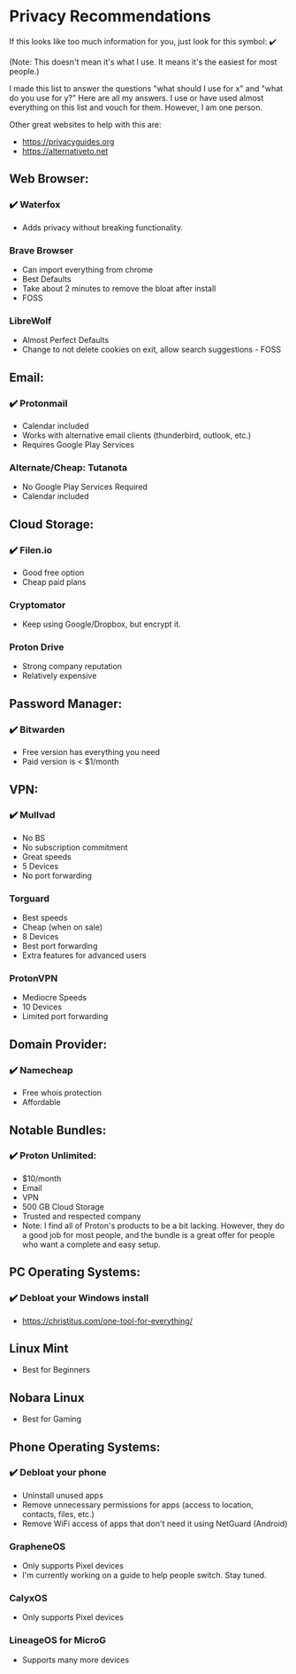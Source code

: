 # Privacy Recommendations

If this looks like too much information for you, just look for this symbol: :heavy_check_mark: 

(Note: This doesn't mean it's what I use. It means it's the easiest for most people.)

I made this list to answer the questions "what should I use for x" and  "what do you use for y?" Here are all my answers. I use or have used almost everything on this list and vouch for them. However, I am one person.

Other great websites to help with this are:
- <https://privacyguides.org>
- <https://alternativeto.net>

## Web Browser:

### :heavy_check_mark: Waterfox
- Adds privacy without breaking functionality.

### Brave Browser

- Can import everything from chrome
- Best Defaults
- Take about 2 minutes to remove the bloat after install
- FOSS

### LibreWolf
	
- Almost Perfect Defaults
- Change to not delete cookies on exit, allow search suggestions
		- FOSS

## Email:
	
### :heavy_check_mark: Protonmail
		
- Calendar included
- Works with alternative email clients (thunderbird, outlook, etc.)
- Requires Google Play Services


### Alternate/Cheap: Tutanota

- No Google Play Services Required
- Calendar included

## Cloud Storage:

### :heavy_check_mark: Filen.io
- Good free option
- Cheap paid plans

### Cryptomator
- Keep using Google/Dropbox, but encrypt it.

### Proton Drive
- Strong company reputation
- Relatively expensive


## Password Manager:

### :heavy_check_mark: Bitwarden
- Free version has everything you need
- Paid version is < $1/month

## VPN:

### :heavy_check_mark: Mullvad
- No BS
- No subscription commitment
- Great speeds
- 5 Devices
- No port forwarding

### Torguard
- Best speeds
- Cheap (when on sale)
- 8 Devices
- Best port forwarding
- Extra features for advanced users


### ProtonVPN
- Mediocre Speeds
- 10 Devices
- Limited port forwarding



## Domain Provider:

### :heavy_check_mark: Namecheap
- Free whois protection
- Affordable

## Notable Bundles: 

### :heavy_check_mark: Proton Unlimited:
- $10/month
- Email
- VPN 
- 500 GB Cloud Storage 
- Trusted and respected company
- Note: I find all of Proton's products to be a bit lacking. 
However, they do a good job for most people, and the bundle is a great offer for people who want a complete and easy setup.

## PC Operating Systems:

### :heavy_check_mark: Debloat your Windows install
- https://christitus.com/one-tool-for-everything/
 
## Linux Mint
- Best for Beginners
  
## Nobara Linux
- Best for Gaming

## Phone Operating Systems:
### :heavy_check_mark: Debloat your phone
- Uninstall unused apps
- Remove unnecessary permissions for apps (access to location, contacts, files, etc.) 
- Remove WiFi access of apps that don't need it using NetGuard (Android)

### GrapheneOS
- Only supports Pixel devices 
- I'm currently working on a guide to help people switch. Stay tuned.
 
### CalyxOS
- Only supports Pixel devices

### LineageOS for MicroG
- Supports many more devices
